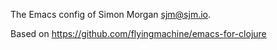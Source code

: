 The Emacs config of Simon Morgan <sjm@sjm.io>.

Based on https://github.com/flyingmachine/emacs-for-clojure